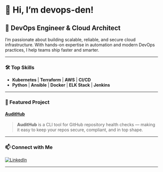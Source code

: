 # 👋 Hi, I’m devops-den!

## 🚀 DevOps Engineer & Cloud Architect

I’m passionate about building scalable, reliable, and secure cloud infrastructure. With hands-on expertise in automation and modern DevOps practices, I help teams ship faster and smarter.

---

### 🛠️ Top Skills

- **Kubernetes** | **Terraform** | **AWS** | **CI/CD**
- **Python** | **Ansible** | **Docker** | **ELK Stack** | **Jenkins**

---

### 🌟 Featured Project

#### [AuditHub](https://devops-den.github.io/AuditHub/)
> **AuditHub** is a CLI tool for GitHub repository health checks — making it easy to keep your repos secure, compliant, and in top shape.

---

### 📫 Connect with Me

[![LinkedIn](https://img.shields.io/badge/LinkedIn-blue?logo=linkedin)](https://www.linkedin.com/in/sajjasudhakararao/)

---

<!--
Feel free to reach out about cloud architecture, automation, or open-source collaboration!
-->
